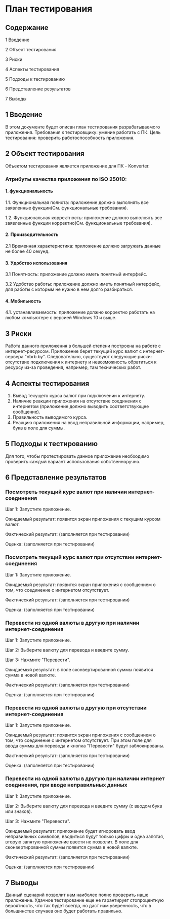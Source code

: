 # План тестирования

## Cодержание

1 Введение

2 Объект тестирования

3 Риски

4 Аспекты тестирования

5 Подходы к тестированию

6 Представление результатов

7 Выводы


## 1 Введение
В этом документе будет описан план тестирования разрабатываемого приложения.
Требования к тестировщику: умение работать с ПК.
Цель тестирования: проверить работоспособность приложения.

## 2 Объект тестирования
Объектом тестирования является приложение для ПК - Konverter.

### Атрибуты качества приложения по ISO 25010:

 #### 1. функциональность
 1.1. Функциональная полнота: приложение должно выполнять все заявленные функции(См. функциональные требования).
 
 1.2. Функциональная корректность: приложение должно выполнять все заявленные функции корректно(См. функциональные требования).
 #### 2. Производительность
2.1 Временная характеристика: приложение должно загружать данные не более 40 секунд.
 #### 3. Удобство использования
 3.1 Понятность: приложение должно иметь понятный интерфейс.
 
 3.2 Удобство работы: приложение должно иметь понятный интерфейс, для работы с которым не нужно в нем долго разбираться.
  #### 4. Мобильность
4.1. устанавливаемость: приложение должно корректно работать на любом компьютере с версией Windows 10 и выше.


## 3 Риски
Работа данного приложения в большей степени построена на работе с интернет-ресурсом. Приложение берет текущий курс валют с интернет-сервера "nbrb.by". Следовательно, существуют следующие риски: отсутствие подключения к интернету и невозможность обратиться к ресурсу из-за проведения, например, там технических работ.

## 4 Аспекты тестирования

1. Вывод текущего курса валют при подключении к интернету.
2. Наличие реакции приложения на отсутствие соединения с интернетом (приложение должно выводить соответствующее сообщение).
3. Правильность выводимого курса.
4. Реакцию приложения на ввод неправильной информации, например, букв в поле для суммы.

## 5 Подходы к тестированию
Для того, чтобы протестировать данное приложение необходимо проверить каждый вариант использования собственноручно.

## 6 Представление результатов
### Посмотреть текущий курс валют при наличии интернет-соединения
Шаг 1: Запустите приложение.

Ожидаемый результат: появится экран приложения с текущим курсом валют.

Фактический результат: (заполняется при тестировании)

Оценка: (заполняется при тестировании)

### Посмотреть текущий курс валют при отсутствии интернет-соединения
Шаг 1: Запустите приложение.

Ожидаемый результат: появится экран приложения с сообщением о том, что соединение с интернетом отсутствует.

Фактический результат: (заполняется при тестировании)

Оценка: (заполняется при тестировании)

### Перевести из одной валюты в другую при наличии интернет-соединения
Шаг 1: Запустите приложение.

Шаг 2: Выберите валюту для перевода и введите сумму.

Шаг 3: Нажмите "Перевести".

Ожидаемый результат: в поле сконвертированной суммы появится сумма в новой валюте.

Фактический результат: (заполняется при тестировании)

Оценка: (заполняется при тестировании)

### Перевести из одной валюты в другую при отсутствии интернет-соединения
Шаг 1: Запустите приложение.

Ожидаемый результат:  появится экран приложения с сообщением о том, что соединение с интернетом отсутствует. При этом поле для ввода суммы для перевода и кнопка "Перевести" будут заблокированы. 

Фактический результат: (заполняется при тестировании)

Оценка: (заполняется при тестировании)

### Перевести из одной валюты в другую при наличии интернет соединения, при вводе неправильных данных
Шаг 1: Запустите приложение.

Шаг 2: Выберите валюту для перевода и введите сумму (с вводом букв или знаков).

Шаг 3: Нажмите "Перевести".

Ожидаемый результат:  приложение будет игноровать ввод неправильных символов, вводиться будут только цифры и одна запятая, вторую запятую приложение ввести не позволит. В поле для сконвертированной суммы появится сумма в новой валюте. 

Фактический результат: (заполняется при тестировании)

Оценка: (заполняется при тестировании)

## 7 Выводы

Данный сценарий позволит нам наиболее полно проверить наше приложение. Удачное тестирование еще не гарантирует стопроцентную вероятность, что так будет всегда, но даст нам уверенность, что в большинстве случаев оно будет работать правильно.
